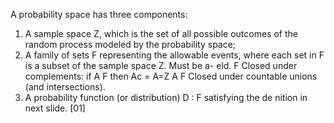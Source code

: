 A probability space has three components: 
1. A sample space Z, which is the set of all possible outcomes of the random process modeled by the probability space; 
2. A family of sets F representing the allowable events, where each set in F is a subset of the sample space Z. Must be a- eld. F Closed under complements: if A F then Ac = A=Z A F Closed under countable unions (and intersections).
3. A probability function (or distribution) D : F satisfying the de nition in next slide. [01]
